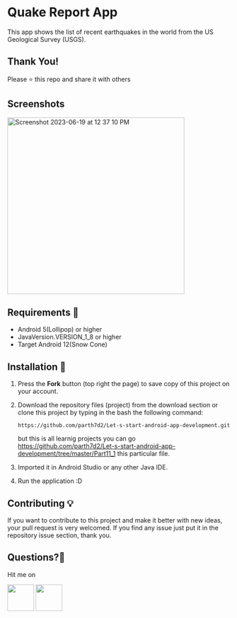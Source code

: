 
Quake Report App
===================================
This app shows the list of recent earthquakes in the world from the US Geological Survey (USGS).

## Thank You!
Please ⭐️ this repo and share it with others

## Screenshots
<p>
<img width="400" alt="Screenshot 2023-06-19 at 12 37 10 PM" src="https://github.com/parth7d2/Let-s-start-android-app-development/assets/98050834/52c51569-e4ef-4789-a66a-36325705aeb1">
</p>

## Requirements 🔧
* Android 5(Lollipop) or higher
* JavaVersion.VERSION_1_8 or higher
* Target Android 12(Snow Cone)

## Installation 🔌
1. Press the **Fork** button (top right the page) to save copy of this project on your account.

2. Download the repository files (project) from the download section or clone this project by typing in the bash the following command:

       https://github.com/parth7d2/Let-s-start-android-app-development.git
   but this is all learnig projects you can go
   https://github.com/parth7d2/Let-s-start-android-app-development/tree/master/Part11_1
   this particular file.

4. Imported it in Android Studio or any other Java IDE.
5. Run the application :D

## Contributing 💡
If you want to contribute to this project and make it better with new ideas, your pull request is very welcomed.
If you find any issue just put it in the repository issue section, thank you.

 ## Questions?🤔
 Hit me on
 
<a href="https://twitter.com/parth7d2"><img src="https://user-images.githubusercontent.com/35039342/55471524-8e24cb00-5627-11e9-9389-58f3d4419153.png" width="60"></a>
<a href="https://linkedin.com/in/parth02"><img src="https://user-images.githubusercontent.com/35039342/55471530-94b34280-5627-11e9-8c0e-6fe86a8406d6.png" width="60"></a>
